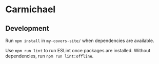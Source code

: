 # Carmichael

## Development

Run `npm install` in `my-covers-site/` when dependencies are available.

Use `npm run lint` to run ESLint once packages are installed. Without dependencies, run `npm run lint:offline`.

